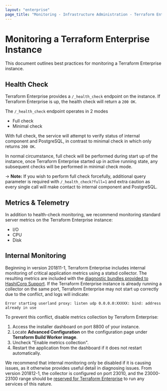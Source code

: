 ```yaml
---
layout: "enterprise"
page_title: "Monitoring - Infrastructure Administration - Terraform Enterprise"
---
```


# Monitoring a Terraform Enterprise Instance

This document outlines best practices for monitoring a Terraform Enterprise instance.

## Health Check

Terraform Enterprise provides a `/_health_check` endpoint on the instance. If Terraform Enterprise is up, the health check will return a `200 OK`.

The `/_health_check` endpoint operates in 2 modes

- Full check
- Minimal check

With full check, the service will attempt to verify status of internal component  and PostgreSQL, in contrast to minimal check in which only returns `200 OK`.

In normal circumstance, full check will be performed during start up of the instance, once Terraform Enterprise started up in active running state, any subsequent checks will be performed in minimal check mode.

-> **Note:** If you wish to perform full check forcefully, additional query parameter is required with `/_health_check?full=1` and extra caution as every single call will make contact to internal component and PostgreSQL.

## Metrics & Telemetry

In addition to health-check monitoring, we recommend monitoring standard server metrics on the Terraform Enterprise instance:

- I/O
- CPU
- Disk

## Internal Monitoring

Beginning in version 201811-1, Terraform Enterprise includes internal monitoring of critical application metrics using a statsd collector. The resulting metrics are included with the [diagnostic bundles provided to HashiCorp Support](../support/index.html). If the Terraform Enterprise instance is already running a collector on the same port, Terraform Enterprise may not start up correctly due to the conflict, and logs will indicate:

```
Error starting userland proxy: listen udp 0.0.0.0:XXXXX: bind: address already in use
```

To prevent this conflict, disable metrics collection by Terraform Enterprise:

1. Access the installer dashboard on port 8800 of your instance.
2. Locate **Advanced Configuration** on the configuration page under **Terraform Build Worker image**.
3. Uncheck "Enable metrics collection".
4. Restart the application from the dashboard if it does not restart automatically.

We recommend that internal monitoring only be disabled if it is causing issues, as it otherwise provides useful detail in diagnosing issues. From version 201812-1, the collector is configured on port 23010, and the 23000-23100 range should be [reserved for Terraform Enterprise](../before-installing/network-requirements.html) to run any services of this nature.
